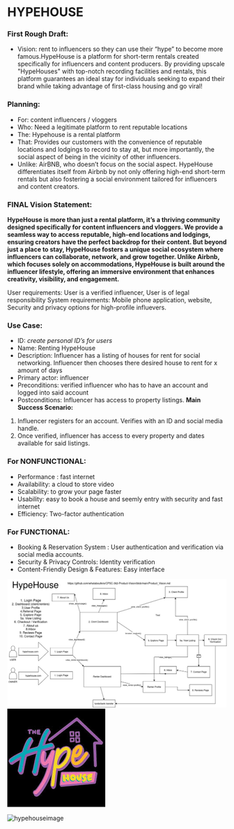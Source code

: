 # HYPEHOUSE

### First Rough Draft:
- Vision: rent to influencers so they can use their “hype” to become more famous.HypeHouse is a platform for short-term rentals created specifically for influencers and content producers. By providing upscale "HypeHouses" with top-notch recording facilities and rentals, this platform guarantees an ideal stay for individuals seeking to expand their brand while taking advantage of first-class housing and go viral!

### Planning:
- For: content influencers / vloggers
- Who: Need a legitimate platform to rent reputable locations
- The: Hypehouse is a rental platform
- That: Provides our customers with the convenience of reputable locations and lodgings to record to stay at, but more importantly, the social aspect of being in the vicinity of other influencers.
- Unlike: AirBNB, who doesn’t focus on the social aspect.
HypeHouse differentiates itself from Airbnb by not only offering high-end short-term rentals but also fostering a social environment tailored for influencers and content creators. 

### FINAL Vision Statement:
**HypeHouse is more than just a rental platform, it’s a thriving community designed specifically for content influencers and vloggers. We provide a seamless way to access reputable, high-end locations and lodgings, ensuring creators have the perfect backdrop for their content. But beyond just a place to stay, HypeHouse fosters a unique social ecosystem where influencers can collaborate, network, and grow together. Unlike Airbnb, which focuses solely on accommodations, HypeHouse is built around the influencer lifestyle, offering an immersive environment that enhances creativity, visibility, and engagement.**



User requirements: User is a verified influencer, User is of legal responsibility
System requirements: Mobile phone application, website, 
Security and privacy options for high-profile influevers.

### Use Case: 
- ID: *create personal ID’s for users*
- Name: Renting HypeHouse
- Description: Influencer has a listing of houses for rent for social networking. Influencer then chooses there desired house to rent for x amount of days
- Primary actor: influencer
- Preconditions: verified influencer who has to have an account and logged into said account
- Postconditions: Influencer has access to property listings.
**Main Success Scenario:** 
1. Influencer registers for an account. Verifies with an ID and social media handle.
2. Once verified, influencer has access to every property and dates available for said listings.


### For NONFUNCTIONAL:
- Performance : fast internet
- Availability: a cloud to store video 
- Scalability: to grow your page faster
- Usability: easy to book a house and seemly entry with security and fast internet
- Efficiency: Two-factor authentication


### For FUNCTIONAL: 
- Booking & Reservation System : User authentication and verification via social media accounts.
- Security & Privacy Controls: Identity verification
- Content-Friendly Design & Features: Easy interface

<img title="Diagram" alt="ss" src="HYPEHOUSE.jpg">

<img title="Diagram" alt="ss" src="hypehouse.jpeg">


![hypehouseimage](https://www.google.com/imgres?q=hypehouse%20logo&imgurl=https%3A%2F%2Fyt3.googleusercontent.com%2F8xX8K93hqIIL6av3mgiDCVdWQ324k-XiT2XYJvVtU2o30nZKgitE3K7EZ3h4o97rm5ZFC0Hk%3Ds900-c-k-c0x00ffffff-no-rj&imgrefurl=https%3A%2F%2Fwww.youtube.com%2Fc%2FTheHypeHouse&docid=3O8dId5US5pVAM&tbnid=sX3vVKzTN0LEuM&vet=12ahUKEwjo0oHSw7CLAxXBCDQIHToLG4sQM3oECHEQAA..i&w=900&h=900&hcb=2&ved=2ahUKEwjo0oHSw7CLAxXBCDQIHToLG4sQM3oECHEQAA)



